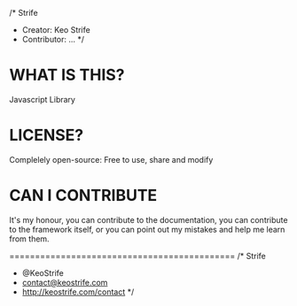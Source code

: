 /* Strife
 * Creator: Keo Strife
 * Contributor: ...
 */



WHAT IS THIS?
======
Javascript Library


LICENSE?
======
Complelely open-source:
Free to use, share and modify


CAN I CONTRIBUTE
======
It's my honour, you can contribute to the documentation, you can contribute to the framework itself, or you can point out my mistakes and help me learn from them.


============================================
/* Strife
 * @KeoStrife
 * contact@keostrife.com
 * http://keostrife.com/contact
 */
